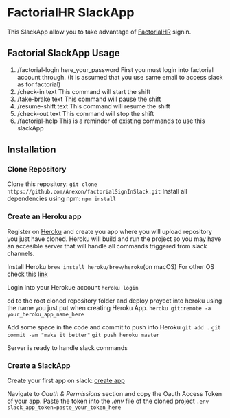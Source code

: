 # FactorialHR SlackApp

This SlackApp allow you to take advantage of [FactorialHR](https://factorialhr.es/) signin.

## Factorial SlackApp Usage
1. /factorial-login here_your_password 
First you must login into factorial account through. (It is assumed that you use same email to access slack as for factorial)
2. /check-in text
This command will start the shift
3. /take-brake text
This command will pause the shift
4. /resume-shift text
This command will resume the shift
5. /check-out text
This command will stop the shift
5. /factorial-help
This is a reminder of existing commands to use this slackApp

## Installation
### Clone Repository
Clone this repository:
`git clone https://github.com/Anexon/factorialSignInSlack.git`
Install all dependencies using npm:
`npm install`

### Create an Heroku app
Register on [Heroku](https://signup.heroku.com/) and create you app where you will upload repository you just have cloned. Heroku will build and run the project so you may have an accesible server that will handle all commands triggered from slack channels.

Install Heroku
`brew install heroku/brew/heroku`(on macOS)
For other OS check this [link](https://devcenter.heroku.com/articles/getting-started-with-nodejs#set-up)

Login into your Herokue account
`heroku login`

cd to the root cloned repository folder and deploy proyect into heroku using the name you just put when creating Heroku App.
`heroku git:remote -a your_heroku_app_name_here`

Add some space in the code and commit to push into Heroku
`git add .`
`git commit -am "make it better"`
`git push heroku master`

Server is ready to handle slack commands

### Create a SlackApp
Create your first app on slack: [create app](https://api.slack.com/apps?new_app=1)

Navigate to *Oauth & Permissions* section and copy the Oauth Access Token of your app. Paste the token into the *.env* file of the cloned project
`.env
slack_app_token=paste_your_token_here`
